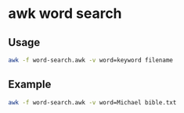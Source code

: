 # awk word search

## Usage

```bash
awk -f word-search.awk -v word=keyword filename
```

## Example

```bash
awk -f word-search.awk -v word=Michael bible.txt
```
